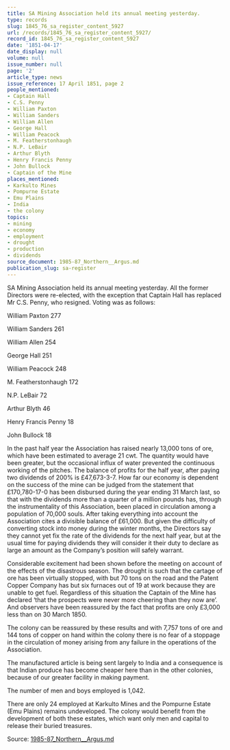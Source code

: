 ```yaml
---
title: SA Mining Association held its annual meeting yesterday.
type: records
slug: 1845_76_sa_register_content_5927
url: /records/1845_76_sa_register_content_5927/
record_id: 1845_76_sa_register_content_5927
date: '1851-04-17'
date_display: null
volume: null
issue_number: null
page: '2'
article_type: news
issue_reference: 17 April 1851, page 2
people_mentioned:
- Captain Hall
- C.S. Penny
- William Paxton
- William Sanders
- William Allen
- George Hall
- William Peacock
- M. Featherstonhaugh
- N.P. LeBair
- Arthur Blyth
- Henry Francis Penny
- John Bullock
- Captain of the Mine
places_mentioned:
- Karkulto Mines
- Pompurne Estate
- Emu Plains
- India
- the colony
topics:
- mining
- economy
- employment
- drought
- production
- dividends
source_document: 1985-87_Northern__Argus.md
publication_slug: sa-register
---
```


SA Mining Association held its annual meeting yesterday.  All the former Directors were re-elected, with the exception that Captain Hall has replaced Mr C.S. Penny, who resigned.  Voting was as follows:

William Paxton	277

William Sanders	261

William Allen	254

George Hall	251

William Peacock	248

M. Featherstonhaugh	172

N.P. LeBair	72

Arthur Blyth	46

Henry Francis Penny	18

John Bullock	18

In the past half year the Association has raised nearly 13,000 tons of ore, which have been estimated to average 21 cwt.  The quantity would have been greater, but the occasional influx of water prevented the continuous working of the pitches.   The balance of profits for the half year, after paying two dividends of 200% is £47,673-3-7.  How far our economy is dependent on the success of the mine can be judged from the statement that £170,780-17-0 has been disbursed during the year ending 31 March last, so that with the dividends more than a quarter of a million pounds has, through the instrumentality of this Association, been placed in circulation among a population of 70,000 souls.  After taking everything into account the Association cites a divisible balance of £61,000.  But given the difficulty of converting stock into money during the winter months, the Directors say they cannot yet fix the rate of the dividends for the next half year, but at the usual time for paying dividends they will consider it their duty to declare as large an amount as the Company’s position will safely warrant.

Considerable excitement had been shown before the meeting on account of the effects of the disastrous season.  The drought is such that the cartage of ore has been virtually stopped, with but 70 tons on the road and the Patent Copper Company has but six furnaces out of 19 at work because they are unable to get fuel.  Regardless of this situation the Captain of the Mine has declared ‘that the prospects were never more cheering than they now are’.    And observers have been reassured by the fact that profits are only £3,000 less than on 30 March 1850.

The colony can be reassured by these results and with 7,757 tons of ore and 144 tons of copper on hand within the colony there is no fear of a stoppage in the circulation of money arising from any failure in the operations of the Association.

The manufactured article is being sent largely to India and a consequence is that Indian produce has become cheaper here than in the other colonies, because of our greater facility in making payment.

The number of men and boys employed is 1,042.

There are only 24 employed at Karkulto Mines and the Pompurne Estate (Emu Plains) remains undeveloped.  The colony would benefit from the development of both these estates, which want only men and capital to release their buried treasures.

Source: [1985-87_Northern__Argus.md](/downloads/markdown/1985-87_Northern__Argus.md)
